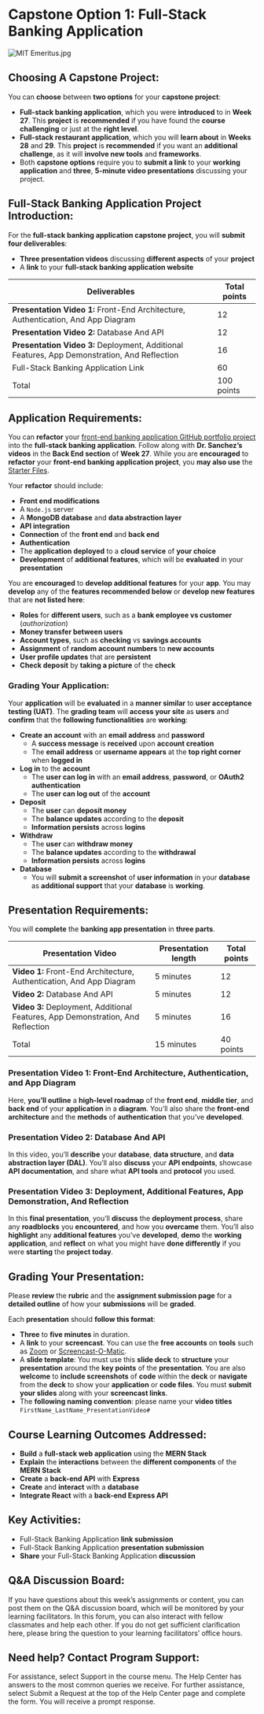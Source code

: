# Capstone Option 1: Full-Stack Banking Application

![MIT Emeritus.jpg](..%2FPics%2FMIT%20Emeritus.jpg)

## Choosing A Capstone Project:

You can **choose** between **two options** for your **capstone project**:

* **Full-stack banking application**, which you were **introduced** to in **Week 27**. This **project** is **recommended** if you have found the **course challenging** or just at the **right level**.
* **Full-stack restaurant application**, which you will **learn about** in **Weeks 28** and **29**. This **project** is **recommended** if you want an **additional challenge**, as it will **involve new tools** and **frameworks**.
* Both **capstone options** require you to **submit a link** to your **working application** and **three**, **5-minute video presentations** discussing your project.

## Full-Stack Banking Application Project Introduction:

For the **full-stack banking application capstone project**, you will **submit four deliverables**:

* **Three presentation videos** discussing **different aspects** of your **project**
* A **link** to your **full-stack banking application website**

| Deliverables                                                                             | Total points  |
|------------------------------------------------------------------------------------------|---------------|
| **Presentation Video 1:** Front-End Architecture, Authentication, And App Diagram            | 12            |
| **Presentation Video 2:** Database And API                                                   | 12            |
| **Presentation Video 3:** Deployment, Additional Features, App Demonstration, And Reflection | 16            |
| Full-Stack Banking Application Link                                                      | 60            |
| Total                                                                                    | 100 points    |

## Application Requirements:

You can **refactor** your [front-end banking application GitHub portfolio project]() into the **full-stack banking application**. Follow along with **Dr. Sanchez’s videos** in the **Back End section** of **Week 27**. While you are **encouraged** to **refactor** your **front-end banking application project**, you **may also use** the [Starter Files](/Starter_Files).

Your **refactor** should include:

* **Front end modifications**
* A `Node.js` server
* A **MongoDB database** and **data abstraction layer**
* **API integration**
* **Connection** of the **front end** and **back end**
* **Authentication**
* The **application deployed** to a **cloud service** of **your choice**
* **Development** of **additional features**, which will be **evaluated** in your **presentation**

You are **encouraged** to **develop additional features** for your **app**. You may **develop** any of the **features recommended below** or **develop new features** that are **not listed here**:

* **Roles** for **different users**, such as a **bank employee vs customer** (*authorization*)
* **Money transfer between users**
* **Account types**, such as **checking** vs **savings accounts**
* **Assignment** of **random account numbers** to **new accounts**
* **User profile updates** that are **persistent**
* **Check deposit** by **taking a picture** of the **check**

### Grading Your Application:

Your **application** will be **evaluated** in a **manner similar** to **user acceptance testing (UAT)**. The **grading team** will **access your site** as **users** and **confirm** that the **following functionalities** are **working**:

* **Create an account** with an **email address** and **password**
    * A **success message** is **received** upon **account creation**
    * The **email address** or **username appears** at the **top right corner** when **logged in**
* **Log in** to the **account**
    * The **user can log in** with an **email address**, **password**, or **OAuth2 authentication**
    * The **user can log out** of the **account**
* **Deposit**
    * The **user** can **deposit money**
    * The **balance updates** according to the **deposit**
    * **Information persists** across **logins**
* **Withdraw**
    * The **user** can **withdraw money**
    * The **balance updates** according to the **withdrawal**
    * **Information persists** across **logins**
* **Database**
    * You will **submit a screenshot** of **user information** in your **database** as **additional support** that your **database** is **working**.

## Presentation Requirements:

You will **complete** the **banking app presentation** in **three parts**.

| Presentation Video                                                              | Presentation length | Total points    |
|---------------------------------------------------------------------------------|---------------------|-----------------|
| **Video 1:** Front-End Architecture, Authentication, And App Diagram            | 5 minutes           | 12              |
| **Video 2:** Database And API                                                   | 5 minutes           | 12              |
| **Video 3:** Deployment, Additional Features, App Demonstration, And Reflection | 5 minutes           | 16              |
| Total                                                                           | 15 minutes          | 40 points       |

### Presentation Video 1: Front-End Architecture, Authentication, and App Diagram

Here, **you’ll outline** a **high-level roadmap** of the **front end**, **middle tier**, and **back end** of your **application** in a **diagram**. You’ll also share the **front-end architecture** and the **methods** of **authentication** that you’ve **developed**.

### Presentation Video 2: Database And API

In this video, you’ll **describe** your **database**, **data structure**, and **data abstraction layer (DAL)**. You’ll also **discuss** your **API endpoints**, showcase **API documentation**, and share what **API tools** and **protocol** you used.

### Presentation Video 3: Deployment, Additional Features, App Demonstration, And Reflection

In this **final presentation**, you’ll **discuss** the **deployment process**, share any **roadblocks** you **encountered**, and how you **overcame** them. You’ll also **highlight** any **additional features** you’ve **developed**, **demo** the **working application**, and **reflect** on what you might have **done differently** if you were **starting** the **project today**.

## Grading Your Presentation:

Please **review** the **rubric** and the **assignment submission page** for a **detailed outline** of how your **submissions** will be **graded**.

Each **presentation** should **follow this format**:

* **Three** to **five minutes** in duration.
* A **link** to your **screencast**. You can use the **free accounts** on **tools** such as [Zoom](https://www.zoom.us/) or [Screencast-O-Matic](https://screencast-o-matic.com/screen-recorder).
* A **slide template**: You must use this **slide deck** to **structure** your **presentation** around the **key points** of the **presentation**. You are also **welcome** to **include screenshots** of **code** within the **deck** or **navigate** from the **deck** to show your **application** or **code files**. You must **submit your slides** along with your **screencast links**.
* The **following naming convention**: please name your **video titles** `FirstName_LastName_PresentationVideo#`

## Course Learning Outcomes Addressed:

* **Build** a **full-stack web application** using the **MERN Stack**
* **Explain** the **interactions** between the **different components** of the **MERN Stack**
* **Create** a **back-end API** with **Express**
* **Create** and **interact** with a **database**
* **Integrate React** with a **back-end Express API**

## Key Activities:

* Full-Stack Banking Application **link submission**
* Full-Stack Banking Application **presentation submission**
* **Share** your Full-Stack Banking Application **discussion**

## Q&A Discussion Board:

If you have questions about this week’s assignments or content, you can post them on the Q&A discussion board, which will be monitored by your learning facilitators. In this forum, you can also interact with fellow classmates and help each other. If you do not get sufficient clarification here, please bring the question to your learning facilitators’ office hours.

##  Need help? Contact Program Support:

For assistance, select Support in the course menu. The Help Center has answers to the most common queries we receive. For further assistance, select Submit a Request at the top of the Help Center page and complete the form. You will receive a prompt response.